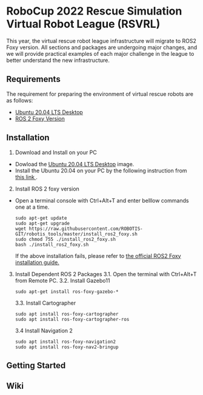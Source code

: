 # RoboCup 2022 Rescue Simulation Virtual Robot League (RSVRL)

This year, the virtual rescue robot league infrastructure will migrate to ROS2 Foxy version. All sections and packages are undergoing major changes, and we will provide practical examples of each major challenge in the league to better understand the new infrastructure.

## Requirements
The requirement for preparing the environment of virtual rescue robots are as follows:
- [Ubuntu 20.04 LTS Desktop](https://releases.ubuntu.com/20.04/)
- [ROS 2 Foxy Version](https://docs.ros.org/en/foxy/index.html)

## Installation
1. Download and Install on your PC
* Dowload the [Ubuntu 20.04 LTS Desktop](https://releases.ubuntu.com/20.04/) image.
* Install the Ubuntu 20.04 on your PC by the following instruction from [ this link ](https://ubuntu.com/tutorials/install-ubuntu-desktop#1-overview).
2. Install ROS 2 foxy version
* Open a terminal console with Ctrl+Alt+T and enter belllow commands one at a time. 
    ```
    sudo apt-get update
    sudo apt-get upgrade
    wget https://raw.githubusercontent.com/ROBOTIS-GIT/robotis_tools/master/install_ros2_foxy.sh
    sudo chmod 755 ./install_ros2_foxy.sh
    bash ./install_ros2_foxy.sh
    ```
    If the above installation fails, please refer to 
    [the official ROS2 Foxy installation guide.](https://index.ros.org/doc/ros2/Installation/Foxy/Linux-Install-Debians/)
3. Install Dependent ROS 2 Packages
3.1. Open the terminal with Ctrl+Alt+T from Remote PC.
3.2. Install Gazebo11
    ```
    sudo apt-get install ros-foxy-gazebo-*
    ```
    3.3. Install Cartographer
    ```
    sudo apt install ros-foxy-cartographer
    sudo apt install ros-foxy-cartographer-ros
    ```
    3.4 Install Navigation 2
    ```
    sudo apt install ros-foxy-navigation2
    sudo apt install ros-foxy-nav2-bringup
    ```

## Getting Started

## Wiki


